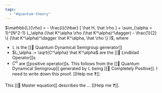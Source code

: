 ```yaml
---
tags:
  - "#quantum-theory"
---
```

$\mathbb{L}[\rho] = - \frac{i}{\hbar} [ \hat H, \hat \rho ] + \sum_{\alpha = 1}^{N^2-1} L_\alpha (\hat K^\alpha \rho (\hat K^\alpha)^\dagger) - \frac{1}{2} \{ (\hat K^\alpha)^\dagger \hat K^\alpha, \hat \rho \} )$, where
- $\mathbb{L}$ is the [[📘 Quantum Dynamical Semigroup generator]]
- $L_\alpha := \sqrt{C^\alpha} \hat K^\alpha$  are the [[📘 Lindblad Operator]]s.
- $C^\alpha$ are [[positive operator]]s. This follows from the [[📘 Quantum Dynamical Semigroup]] generated by $\mathbb{L}$ being [[📘 Completely Positive]]. I need to write down this proof. [[Help me ❓]]

This [[📘 Master equation]] describes the ... [[Help me ❓]].
